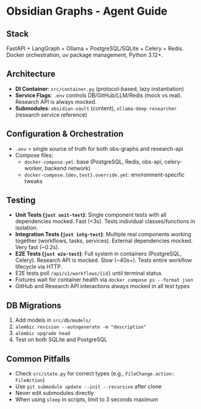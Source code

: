 # Obsidian Graphs - Agent Guide

## Stack
FastAPI + LangGraph + Ollama + PostgreSQL/SQLite + Celery + Redis. Docker orchestration, uv package management, Python 3.12+.

## Architecture
- **DI Container**: `src/container.py` (protocol-based, lazy instantiation)
- **Service Flags**: `.env` controls DB/GitHub/LLM/Redis (mock vs real). Research API is always mocked.
- **Submodules**: `obsidian-vault` (content), `ollama-deep-researcher` (research service reference)

## Configuration & Orchestration
- `.env` = single source of truth for both obs-graphs and research-api
- Compose files:
  - `docker-compose.yml`: base (PostgreSQL, Redis, obs-api, celery-worker, backend network)
  - `docker-compose.{dev,test}.override.yml`: environment-specific tweaks

## Testing
- **Unit Tests (`just unit-test`)**: Single component tests with all dependencies mocked. Fast (<3s). Tests individual classes/functions in isolation.
- **Integration Tests (`just intg-test`)**: Multiple real components working together (workflows, tasks, services). External dependencies mocked. Very fast (~0.2s).
- **E2E Tests (`just e2e-test`)**: Full system in containers (PostgreSQL, Celery). Research API is mocked. Slow (~40s+). Tests entire workflow lifecycle via HTTP.
- E2E tests poll `/api/v1/workflows/{id}` until terminal status
- Fixtures wait for container health via `docker compose ps --format json`
- GitHub and Research API interactions always mocked in all test types

## DB Migrations
1. Add models in `src/db/models/`
2. `alembic revision --autogenerate -m "description"`
3. `alembic upgrade head`
4. Test on both SQLite and PostgreSQL

## Common Pitfalls
- Check `src/state.py` for correct types (e.g., `FileChange.action: FileAction`)
- Use `git submodule update --init --recursive` after clone
- Never edit submodules directly
- When using `sleep` in scripts, limit to 3 seconds maximum